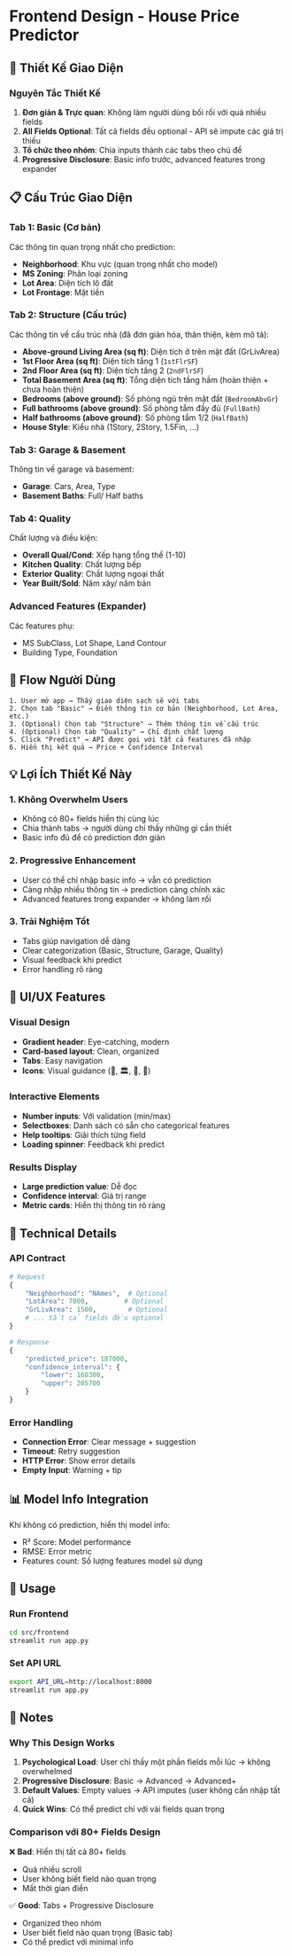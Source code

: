 # Frontend Design - House Price Predictor

## 🎯 Thiết Kế Giao Diện

### Nguyên Tắc Thiết Kế

1. **Đơn giản & Trực quan**: Không làm người dùng bối rối với quá nhiều fields
2. **All Fields Optional**: Tất cả fields đều optional - API sẽ impute các giá trị thiếu
3. **Tổ chức theo nhóm**: Chia inputs thành các tabs theo chủ đề
4. **Progressive Disclosure**: Basic info trước, advanced features trong expander

## 📋 Cấu Trúc Giao Diện

### Tab 1: Basic (Cơ bản)
Các thông tin quan trọng nhất cho prediction:
- **Neighborhood**: Khu vực (quan trọng nhất cho model)
- **MS Zoning**: Phân loại zoning
- **Lot Area**: Diện tích lô đất
- **Lot Frontage**: Mặt tiền

### Tab 2: Structure (Cấu trúc)
Các thông tin về cấu trúc nhà (đã đơn giản hóa, thân thiện, kèm mô tả):
- **Above‑ground Living Area (sq ft)**: Diện tích ở trên mặt đất (GrLivArea)
- **1st Floor Area (sq ft)**: Diện tích tầng 1 (`1stFlrSF`)
- **2nd Floor Area (sq ft)**: Diện tích tầng 2 (`2ndFlrSF`)
- **Total Basement Area (sq ft)**: Tổng diện tích tầng hầm (hoàn thiện + chưa hoàn thiện)
- **Bedrooms (above ground)**: Số phòng ngủ trên mặt đất (`BedroomAbvGr`)
- **Full bathrooms (above ground)**: Số phòng tắm đầy đủ (`FullBath`)
- **Half bathrooms (above ground)**: Số phòng tắm 1/2 (`HalfBath`)
- **House Style**: Kiểu nhà (1Story, 2Story, 1.5Fin, ...)


### Tab 3: Garage & Basement
Thông tin về garage và basement:
- **Garage**: Cars, Area, Type
- **Basement Baths**: Full/ Half baths

### Tab 4: Quality
Chất lượng và điều kiện:
- **Overall Qual/Cond**: Xếp hạng tổng thể (1-10)
- **Kitchen Quality**: Chất lượng bếp
- **Exterior Quality**: Chất lượng ngoại thất
- **Year Built/Sold**: Năm xây/ năm bán

### Advanced Features (Expander)
Các features phụ:
- MS SubClass, Lot Shape, Land Contour
- Building Type, Foundation

## 🔄 Flow Người Dùng

```
1. User mở app → Thấy giao diện sạch sẽ với tabs
2. Chọn tab "Basic" → Điền thông tin cơ bản (Neighborhood, Lot Area, etc.)
3. (Optional) Chọn tab "Structure" → Thêm thông tin về cấu trúc
4. (Optional) Chọn tab "Quality" → Chỉ định chất lượng
5. Click "Predict" → API được gọi với tất cả features đã nhập
6. Hiển thị kết quả → Price + Confidence Interval
```

## 💡 Lợi Ích Thiết Kế Này

### 1. **Không Overwhelm Users**
- Không có 80+ fields hiển thị cùng lúc
- Chia thành tabs → người dùng chỉ thấy những gì cần thiết
- Basic info đủ để có prediction đơn giản

### 2. **Progressive Enhancement**
- User có thể chỉ nhập basic info → vẫn có prediction
- Càng nhập nhiều thông tin → prediction càng chính xác
- Advanced features trong expander → không làm rối

### 3. **Trải Nghiệm Tốt**
- Tabs giúp navigation dễ dàng
- Clear categorization (Basic, Structure, Garage, Quality)
- Visual feedback khi predict
- Error handling rõ ràng

## 🎨 UI/UX Features

### Visual Design
- **Gradient header**: Eye-catching, modern
- **Card-based layout**: Clean, organized
- **Tabs**: Easy navigation
- **Icons**: Visual guidance (🏢, 🏛️, 🚗, 🎨)

### Interactive Elements
- **Number inputs**: Với validation (min/max)
- **Selectboxes**: Danh sách có sẵn cho categorical features
- **Help tooltips**: Giải thích từng field
- **Loading spinner**: Feedback khi predict

### Results Display
- **Large prediction value**: Dễ đọc
- **Confidence interval**: Giá trị range
- **Metric cards**: Hiển thị thông tin rõ ràng

## 🔧 Technical Details

### API Contract
```python
# Request
{
    "Neighborhood": "NAmes",  # Optional
    "LotArea": 7000,         # Optional
    "GrLivArea": 1500,        # Optional
    # ... tất cả fields đều optional
}

# Response
{
    "predicted_price": 187000,
    "confidence_interval": {
        "lower": 168300,
        "upper": 205700
    }
}
```

### Error Handling
- **Connection Error**: Clear message + suggestion
- **Timeout**: Retry suggestion
- **HTTP Error**: Show error details
- **Empty Input**: Warning + tip

## 📊 Model Info Integration

Khi không có prediction, hiển thị model info:
- R² Score: Model performance
- RMSE: Error metric
- Features count: Số lượng features model sử dụng

## 🚀 Usage

### Run Frontend
```bash
cd src/frontend
streamlit run app.py
```

### Set API URL
```bash
export API_URL=http://localhost:8000
streamlit run app.py
```

## 📝 Notes

### Why This Design Works

1. **Psychological Load**: User chỉ thấy một phần fields mỗi lúc → không overwhelmed
2. **Progressive Disclosure**: Basic → Advanced → Advanced+
3. **Default Values**: Empty values → API imputes (user không cần nhập tất cả)
4. **Quick Wins**: Có thể predict chỉ với vài fields quan trọng

### Comparison với 80+ Fields Design

❌ **Bad**: Hiển thị tất cả 80+ fields
- Quá nhiều scroll
- User không biết field nào quan trọng
- Mất thời gian điền

✅ **Good**: Tabs + Progressive Disclosure
- Organized theo nhóm
- User biết field nào quan trọng (Basic tab)
- Có thể predict với minimal info
